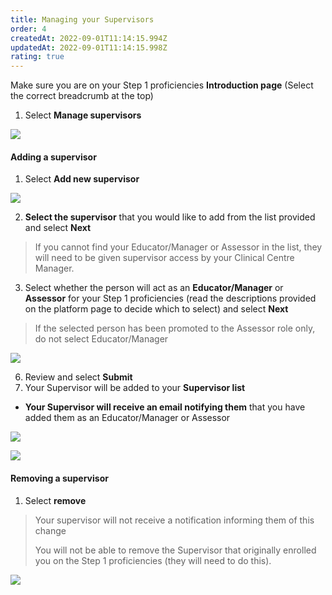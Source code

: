 ```yaml
---
title: Managing your Supervisors
order: 4
createdAt: 2022-09-01T11:14:15.994Z
updatedAt: 2022-09-01T11:14:15.998Z
rating: true
---
```

Make sure you are on your Step 1 proficiencies **Introduction page** (Select the correct breadcrumb at the top)

1. Select **Manage supervisors**

![](/img/l_self-assess-proficiencies_manage-supervisors_1.png)

#### Adding a supervisor

1. Select **Add new supervisor**

![](/img/l_self-assess-proficiencies_manage-supervisors_2.png)

2. **Select the supervisor** that you would like to add from the list provided and select **Next**

> If you cannot find your Educator/Manager or Assessor in the list, they will need to be given supervisor access by your Clinical Centre Manager.

3. Select whether the person will act as an **Educator/Manager** or **Assessor** for your Step 1 proficiencies (read the descriptions provided on the platform page to decide which to select) and select **Next**

> If the selected person has been promoted to the Assessor role only, do not select Educator/Manager

![](/img/l_self-assess-proficiencies_manage-supervisors_3.png)

6. Review and select **Submit**
7. Your Supervisor will be added to your **Supervisor list**

* **Your Supervisor will receive an email notifying them** that you have added them as an Educator/Manager or Assessor

![](/img/l_self-assess-proficiencies_manage-supervisors_5.png)

![](/img/l_self-assess-proficiencies_manage-supervisors_4.png)

#### Removing a supervisor

1. Select **remove**

> Your supervisor will not receive a notification informing them of this change
>
> You will not be able to remove the Supervisor that originally enrolled you on the Step 1 proficiencies (they will need to do this).

![](/img/l_self-assess-proficiencies_manage-supervisors_6.png)
